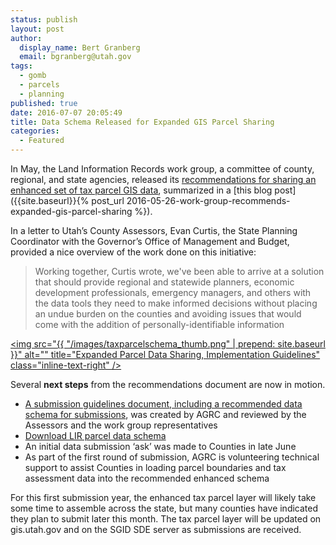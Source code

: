 ```yaml
---
status: publish
layout: post
author:
  display_name: Bert Granberg
  email: bgranberg@utah.gov
tags:
  - gomb
  - parcels
  - planning
published: true
date: 2016-07-07 20:05:49
title: Data Schema Released for Expanded GIS Parcel Sharing
categories:
  - Featured
---
```


In May, the Land Information Records work group, a committee of county, regional, and state agencies, released its [recommendations for sharing an enhanced set of tax parcel GIS data](https://docs.google.com/document/d/19urzWWDE62dX0g2hkcjWid1ctO5n_GR_pNe54o_Y4HY/edit?usp=sharing), summarized in a [this blog post]({{site.baseurl}}{% post_url 2016-05-26-work-group-recommends-expanded-gis-parcel-sharing %}).

In a letter to Utah’s County Assessors, Evan Curtis, the State Planning Coordinator with the Governor’s Office of Management and Budget, provided a nice overview of the work done on this initiative:

> Working together, Curtis wrote, we've been able to arrive at a solution that should provide regional and statewide planners, economic development professionals, emergency managers, and others with the data tools they need to make informed decisions without placing an undue burden on the counties and avoiding issues that would come with the addition of personally-identifiable information

<a href="https://docs.google.com/a/utah.gov/document/d/1pNqjCeF_3NZjNnBGqQ3EqliMkVaWtAbybn1eZ4gt038/edit?usp=sharing "><img src="{{ "/images/taxparcelschema_thumb.png" | prepend: site.baseurl }}" alt="" title="Expanded Parcel Data Sharing, Implementation Guidelines" class="inline-text-right" /></a>

Several **next steps** from the recommendations document are now in motion.

- [A submission guidelines document, including a recommended data schema for submissions](https://docs.google.com/a/utah.gov/document/d/1pNqjCeF_3NZjNnBGqQ3EqliMkVaWtAbybn1eZ4gt038/edit?usp=sharing), was created by AGRC and reviewed by the Assessors and the work group representatives
- [Download LIR parcel data schema](ftp://ftp.agrc.utah.gov/UtahSGID_Vector/UTM12_NAD83/CADASTRE/LIR_ParcelSchema.zip)
- An initial data submission ‘ask’ was made to Counties in late June
- As part of the first round of submission, AGRC is volunteering technical support to assist Counties in loading parcel boundaries and tax assessment data into the recommended enhanced schema

For this first submission year, the enhanced tax parcel layer will likely take some time to assemble across the state, but many counties have indicated they plan to submit later this month. The tax parcel layer will be updated on gis.utah.gov and on the SGID SDE server as submissions are received.
